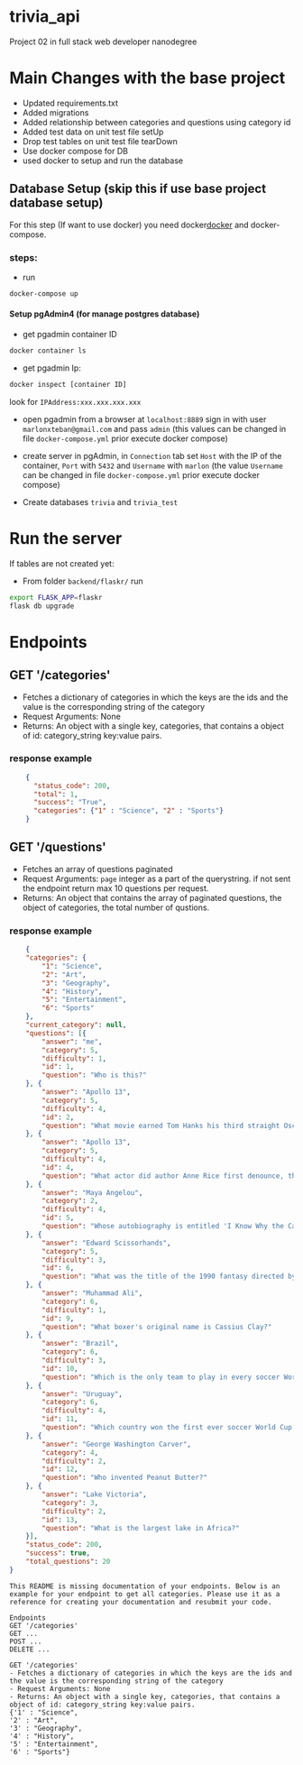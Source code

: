 # trivia_api
Project 02 in full stack web developer nanodegree

# Main Changes with the base project

- Updated requirements.txt
- Added migrations
- Added relationship between categories and questions using category id
- Added test data on unit test file setUp
- Drop test tables on unit test file tearDown
- Use docker compose for DB
- used docker to setup and run the database


## Database Setup (skip this if use base project database setup)

For this step (If want to use docker) you need docker[docker](https://www.docker.com/) and docker-compose.

### steps:
- run
```bash
docker-compose up
```
#### Setup pgAdmin4 (for manage postgres database)
- get pgadmin container ID
```bash
docker container ls
```
- get pgadmin Ip:
```bash
docker inspect [container ID]
```
look for `IPAddress:xxx.xxx.xxx.xxx`
- open pgadmin from a browser at `localhost:8889` sign in with user `marlonxteban@gmail.com` and pass `admin` (this values can be changed in file `docker-compose.yml` prior execute docker compose)

- create server in pgAdmin, in `Connection` tab set `Host` with the IP of the container, `Port` with `5432` and `Username` with `marlon` (the value `Username` can be changed in file `docker-compose.yml` prior execute docker compose)

- Create databases `trivia` and `trivia_test`

# Run the server

If tables are not created yet:

- From folder `backend/flaskr/` run
```bash
export FLASK_APP=flaskr
flask db upgrade
```
# Endpoints

## GET '/categories'

- Fetches a dictionary of categories in which the keys are the ids and the value is the corresponding string of the category
- Request Arguments: None
- Returns: An object with a single key, categories, that contains a object of id: category_string key:value pairs.
### response example
```json
    {
      "status_code": 200,
      "total": 1,
      "success": "True",
      "categories": {"1" : "Science", "2" : "Sports"}
    }
```

## GET '/questions'
- Fetches an array of questions paginated
- Request Arguments: `page` integer as a part of the querystring. if not sent the endpoint return max 10 questions per request.
- Returns: An object that contains the array of paginated questions, the object of categories, the total number of qustions.
### response example
```json
    {
	"categories": {
		"1": "Science",
		"2": "Art",
		"3": "Geography",
		"4": "History",
		"5": "Entertainment",
		"6": "Sports"
	},
	"current_category": null,
	"questions": [{
		"answer": "me",
		"category": 5,
		"difficulty": 1,
		"id": 1,
		"question": "Who is this?"
	}, {
		"answer": "Apollo 13",
		"category": 5,
		"difficulty": 4,
		"id": 2,
		"question": "What movie earned Tom Hanks his third straight Oscar nomination, in 1996?"
	}, {
		"answer": "Apollo 13",
		"category": 5,
		"difficulty": 4,
		"id": 4,
		"question": "What actor did author Anne Rice first denounce, then praise in the role of her beloved Lestat?"
	}, {
		"answer": "Maya Angelou",
		"category": 2,
		"difficulty": 4,
		"id": 5,
		"question": "Whose autobiography is entitled 'I Know Why the Caged Bird Sings'?"
	}, {
		"answer": "Edward Scissorhands",
		"category": 5,
		"difficulty": 3,
		"id": 6,
		"question": "What was the title of the 1990 fantasy directed by Tim Burton about a young man with multi-bladed appendages?"
	}, {
		"answer": "Muhammad Ali",
		"category": 6,
		"difficulty": 1,
		"id": 9,
		"question": "What boxer's original name is Cassius Clay?"
	}, {
		"answer": "Brazil",
		"category": 6,
		"difficulty": 3,
		"id": 10,
		"question": "Which is the only team to play in every soccer World Cup tournament?"
	}, {
		"answer": "Uruguay",
		"category": 6,
		"difficulty": 4,
		"id": 11,
		"question": "Which country won the first ever soccer World Cup in 1930?"
	}, {
		"answer": "George Washington Carver",
		"category": 4,
		"difficulty": 2,
		"id": 12,
		"question": "Who invented Peanut Butter?"
	}, {
		"answer": "Lake Victoria",
		"category": 3,
		"difficulty": 2,
		"id": 13,
		"question": "What is the largest lake in Africa?"
	}],
	"status_code": 200,
	"success": true,
	"total_questions": 20
}
```

```
This README is missing documentation of your endpoints. Below is an example for your endpoint to get all categories. Please use it as a reference for creating your documentation and resubmit your code. 

Endpoints
GET '/categories'
GET ...
POST ...
DELETE ...

GET '/categories'
- Fetches a dictionary of categories in which the keys are the ids and the value is the corresponding string of the category
- Request Arguments: None
- Returns: An object with a single key, categories, that contains a object of id: category_string key:value pairs. 
{'1' : "Science",
'2' : "Art",
'3' : "Geography",
'4' : "History",
'5' : "Entertainment",
'6' : "Sports"}

```